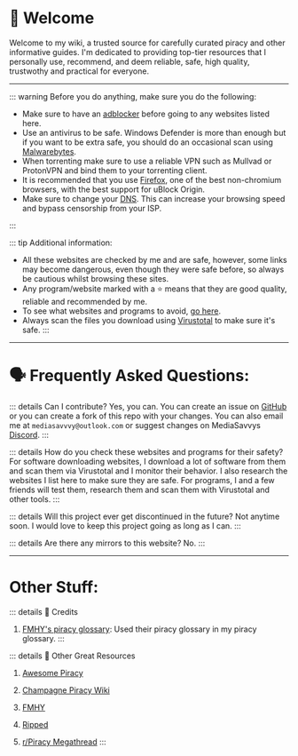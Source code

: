 # 👋 Welcome 

Welcome to my wiki, a trusted source for carefully curated piracy and other informative guides. I'm dedicated to providing top-tier resources that I personally use, recommend, and deem reliable, safe, high quality, trustwothy and practical for everyone. 

---

::: warning Before you do anything, make sure you do the following:

- Make sure to have an [adblocker](https://mediasavvy.pages.dev/Wiki/Adblocking/) before going to any websites listed here.
- Use an antivirus to be safe. Windows Defender is more than enough but if you want to be extra safe, you should do an occasional scan using [Malwarebytes](https://www.malwarebytes.com/mwb-download/thankyou).
- When torrenting make sure to use a reliable VPN such as Mullvad or ProtonVPN and bind them to your torrenting client.
- It is recommended that you use [Firefox](https://firefox.com), one of the best non-chromium browsers, with the best support for uBlock Origin. 
- Make sure to change your [DNS](https://www.privacyguides.org/en/dns/).  This can increase your browsing speed and bypass censorship from your ISP.

:::

::: tip Additional information:
- All these websites are checked by me and are safe, however, some links may become dangerous, even though they were safe before, so always be cautious whilst browsing these sites.
- Any program/website marked with a ⭐ means that they are good quality, reliable and recommended by me.
- To see what websites and programs to avoid, [go here](https://mediasavvy.pages.dev/Wiki/UnsafeSites).
- Always scan the files you download using [Virustotal](https://www.virustotal.com) to make sure it's safe.
:::

***

# 🗣️ Frequently Asked Questions:

::: details Can I contribute?
Yes, you can. You can create an issue on [GitHub](https://github.com/MediaSavvy/MediaSavvy_Wiki) or you can create a fork of this repo with your changes. You can also email me at `mediasavvvy@outlook.com` or suggest changes on MediaSavvys [Discord](https://discord.com/invite/uEKARuGczF).
:::

::: details How do you check these websites and programs for their safety?
For software downloading websites, I download a lot of software from them and scan them via Virustotal and I monitor their behavior. I also research the websites I list here to make sure they are safe.
For programs, I and a few friends will test them, research them and scan them with Virustotal and other tools.
:::

::: details Will this project ever get discontinued in the future?
Not anytime soon. I would love to keep this project going as long as I can.
:::

::: details  Are there any mirrors to this website?
No.
:::

***

# Other Stuff:

::: details 👏 Credits
1. [FMHY's piracy glossary](https://rentry.org/the-piracy-glossary): 
Used their piracy glossary in my piracy glossary.
:::

::: details 📄 Other Great Resources
1. [Awesome Piracy](https://shakil-shahadat.github.io/awesome-piracy/)

2. [Champagne Piracy Wiki](https://champagne.pages.dev/)

3. [FMHY](https://fmhy.pages.dev/)

4. [Ripped](https://ripped.guide/)

5. [r/Piracy Megathread](https://rentry.co/megathread)
:::



